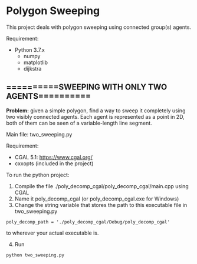 # Polygon Sweeping

This project deals with polygon sweeping using connected group(s) agents.

Requirement:
* Python 3.7.x
  * numpy
  * matplotlib
  * dijkstra

## ==========SWEEPING WITH ONLY TWO AGENTS==========

**Problem:** given a simple polygon, find a way to sweep it completely using two visibly connected agents. 
Each agent is represented as a point in 2D, both of them can be seen of a variable-length line segment.

Main file: two_sweeping.py

Requirement:
* CGAL 5.1: https://www.cgal.org/
* cxxopts (included in the project)

To run the python project:
1) Compile the file ./poly_decomp_cgal/poly_decomp_cgal/main.cpp using CGAL
2) Name it poly_decomp_cgal (or poly_decomp_cgal.exe for Windows)
3) Change the string variable that stores the path to this executable file in two_sweeping.py
```
poly_decomp_path = './poly_decomp_cgal/Debug/poly_decomp_cgal'
```
to wherever your actual executable is.

4) Run
```
python two_sweeping.py
```
